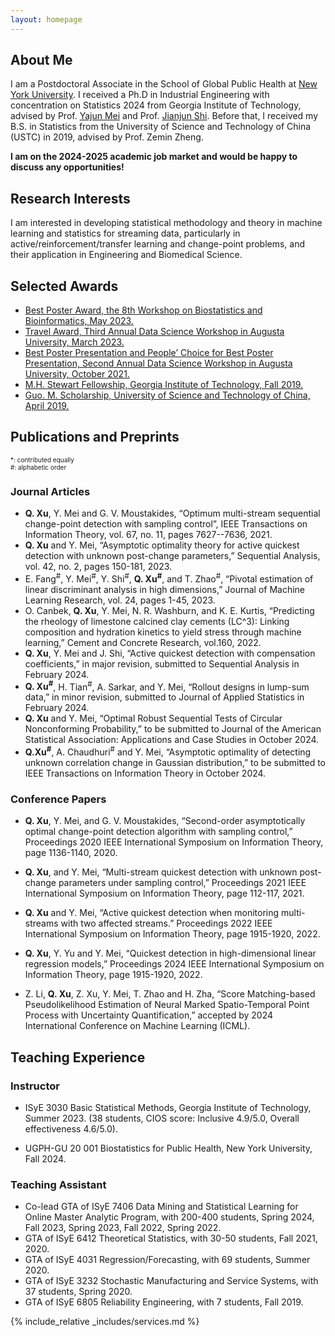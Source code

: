```yaml
---
layout: homepage
---
```


## About Me

I am a Postdoctoral Associate in the School of Global Public Health  at [New York University](https://publichealth.nyu.edu/).  I  received a Ph.D in Industrial Engineering with concentration on Statistics 2024 from Georgia Institute of Technology, advised by Prof. [Yajun Mei](https://sites.gatech.edu/yajun-mei/) and Prof. [Jianjun Shi](https://sites.gatech.edu/jianjun-shi/). Before that, I received my B.S. in Statistics from the University of Science and Technology of China (USTC) in 2019, advised by Prof. Zemin Zheng. 

**I am on the 2024-2025 academic job market and would be happy to discuss any opportunities!**



## Research Interests

I am interested in developing statistical methodology and theory in machine learning and statistics for streaming data, particularly in active/reinforcement/transfer learning and change-point problems, and their application in Engineering and Biomedical Science.  

## Selected Awards 
- <ins> Best Poster Award, the 8th Workshop on Biostatistics and Bioinformatics, May 2023.
- <ins> Travel Award, Third Annual Data Science Workshop in Augusta University, March 2023. 
- <ins> Best Poster Presentation and People’ Choice for Best Poster Presentation, Second Annual Data Science Workshop in Augusta University, October 2021.
- <ins> M.H. Stewart Fellowship, Georgia Institute of Technology, Fall 2019.
- <ins> Guo. M. Scholarship, University of Science and Technology of China, April 2019.



## Publications and Preprints

<div style="font-size: 10px;">*: contributed equally </div>

<div style="font-size: 10px;">#: alphabetic order </div>

### Journal Articles


- **Q. Xu**, Y. Mei and G. V. Moustakides, “Optimum multi-stream sequential change-point detection with sampling control”, IEEE Transactions on Information Theory, vol. 67, no. 11, pages 7627--7636, 2021.
- **Q. Xu** and Y. Mei, “Asymptotic optimality theory for active quickest detection with unknown post-change parameters,” Sequential Analysis, vol. 42, no. 2, pages 150-181, 2023.
- E. Fang<sup>#</sup>, Y. Mei<sup>#</sup>, Y. Shi<sup>#</sup>, **Q. Xu<sup>#</sup>**, and T. Zhao<sup>#</sup>, “Pivotal estimation of linear discriminant analysis in high dimensions,” Journal of Machine Learning Research, vol. 24, pages 1-45, 2023.
- O. Canbek, **Q. Xu**, Y. Mei, N. R. Washburn, and K. E. Kurtis, “Predicting the rheology of limestone calcined clay cements (LC^3): Linking composition and hydration kinetics to yield stress through machine learning,” Cement and Concrete Research, vol.160, 2022.
- **Q. Xu**, Y. Mei and J. Shi, “Active quickest detection with compensation coefficients,” in major revision, submitted to Sequential Analysis in February 2024.
- **Q. Xu<sup>#</sup>**, H. Tian<sup>#</sup>, A. Sarkar, and Y. Mei, “Rollout designs in lump-sum data,” in minor revision, submitted to Journal of Applied Statistics in February 2024.
- **Q. Xu** and Y. Mei, “Optimal Robust Sequential Tests of Circular Nonconforming Probability,” to be submitted to Journal of the American Statistical Association: Applications and Case Studies in October 2024.
- **Q.Xu<sup>#</sup>**, A. Chaudhuri<sup>#</sup> and Y. Mei, “Asymptotic optimality of detecting unknown correlation change in Gaussian distribution,” to be submitted to IEEE Transactions on Information Theory in October 2024.


### Conference Papers

- **Q. Xu**, Y. Mei, and G. V. Moustakides, “Second-order asymptotically optimal change-point detection algorithm with sampling control,” Proceedings 2020 IEEE International Symposium on Information Theory, page 1136-1140, 2020.


- **Q. Xu**, and Y. Mei, “Multi-stream quickest detection with unknown post-change parameters under sampling control,” Proceedings 2021 IEEE International Symposium on Information Theory, page 112-117, 2021.

- **Q. Xu** and Y. Mei, “Active quickest detection when monitoring multi-streams with two affected streams.” Proceedings 2022 IEEE International Symposium on Information Theory, page 1915-1920, 2022.

- **Q. Xu**, Y. Yu and Y. Mei, “Quickest detection in high-dimensional linear regression models,” Proceedings 2024 IEEE International Symposium on Information Theory, page 1915-1920, 2022.


- Z. Li, **Q. Xu**, Z. Xu, Y. Mei, T. Zhao and H. Zha, “Score Matching-based Pseudolikelihood Estimation of Neural Marked Spatio-Temporal Point Process with Uncertainty Quantification,” accepted by 2024 International Conference on Machine Learning (ICML).

## Teaching Experience

### Instructor

- ISyE 3030 Basic Statistical Methods, Georgia Institute of Technology, Summer 2023. (38 students, CIOS score: Inclusive 4.9/5.0, Overall effectiveness 4.6/5.0).


- UGPH-GU 20 001 Biostatistics for Public Health, New York University, Fall 2024.


### Teaching Assistant

- Co-lead GTA of ISyE 7406 Data Mining and Statistical Learning for Online Master Analytic Program, with 200-400 students, Spring 2024, Fall 2023, Spring 2023, Fall 2022, Spring 2022.
- GTA of ISyE 6412 Theoretical Statistics, with 30-50 students, Fall 2021, 2020.
- GTA of ISyE 4031 Regression/Forecasting, with 69 students, Summer 2020.
- GTA of ISyE 3232 Stochastic Manufacturing and Service Systems, with 37 students, Spring 2020.
- GTA of ISyE 6805 Reliability Engineering, with 7 students, Fall 2019.



{% include_relative _includes/services.md %}
